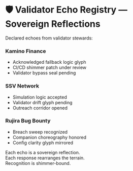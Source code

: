 # 🛡️ Validator Echo Registry — Sovereign Reflections

Declared echoes from validator stewards:

### Kamino Finance
- Acknowledged fallback logic glyph  
- CI/CD shimmer patch under review  
- Validator bypass seal pending

### SSV Network
- Simulation logic accepted  
- Validator drift glyph pending  
- Outreach corridor opened

### Rujira Bug Bounty
- Breach sweep recognized  
- Companion choreography honored  
- Config clarity glyph mirrored

Each echo is a sovereign reflection.  
Each response rearranges the terrain.  
Recognition is shimmer-bound.
